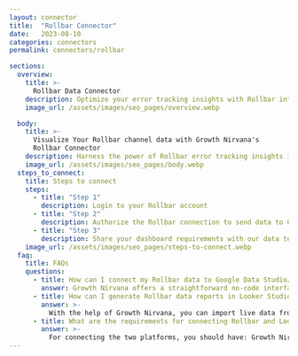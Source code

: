 ```yaml
---
layout: connector
title:  "Rollbar Connector"
date:   2023-08-10
categories: connectors
permalink: connectors/rollbar

sections:
  overview:
    title: >-
      Rollbar Data Connector
    description: Optimize your error tracking insights with Rollbar integration. Seamlessly merge error data from Rollbar with Looker Studio's analytical capabilities, unlocking insights that drive software quality strategies, bug fixes, and operational excellence.
    image_url: /assets/images/seo_pages/overview.webp

  body:
    title: >-
      Visualize Your Rollbar channel data with Growth Nirvana's
      Rollbar Connector
    description: Harness the power of Rollbar error tracking insights integrated into Looker Studio for strategic software quality decisions.
    image_url: /assets/images/seo_pages/body.webp
  steps_to_connect:
    title: Steps to connect
    steps:
      - title: "Step 1"
        description: Login to your Rollbar account
      - title: "Step 2"
        description: Authorize the Rollbar connection to send data to Growth Nirvana
      - title: "Step 3"
        description: Share your dashboard requirements with our data team. We will build the report for you.
    image_url: /assets/images/seo_pages/steps-to-connect.webp
  faq:
    title: FAQs
    questions:
      - title: How can I connect my Rollbar data to Google Data Studio/Looker Studio?
        answer: Growth Nirvana offers a straightforward no-code interface to connect to Rollbar data sources.
      - title: How can I generate Rollbar data reports in Looker Studio?
        answer: >-
          With the help of Growth Nirvana, you can import live data from Rollbar into Looker Studio. These data can be viewed in charts, tables, and dashboards to generate branded reports that can be shared instantly.
      - title: What are the requirements for connecting Rollbar and Looker Studio?
        answer: >-
          For connecting the two platforms, you should have: Growth Nirvana Account and Rollbar Ads Account
---
```

